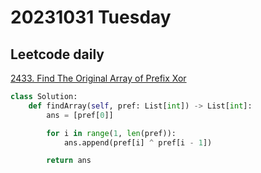 # 20231031 Tuesday

## Leetcode daily

[2433. Find The Original Array of Prefix Xor](https://leetcode.com/problems/find-the-original-array-of-prefix-xor/?envType=daily-question&envId=2023-10-31)

```py
class Solution:
    def findArray(self, pref: List[int]) -> List[int]:
        ans = [pref[0]]

        for i in range(1, len(pref)):
            ans.append(pref[i] ^ pref[i - 1])

        return ans

```
